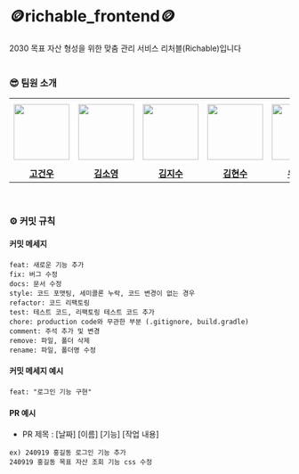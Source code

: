 # 🪙richable_frontend🪙
2030 목표 자산 형성을 위한 맞춤 관리 서비스 리처블(Richable)입니다
<br/>
<br/>
### 😎 팀원 소개
<table>
  <tr height="120px">
    <th align="center" width="120px">
      <a href="https://github.com/kogunwoo"><img height="100px" width="100px" src="https://avatars.githubusercontent.com/u/113786196?v=4"/>
    </th>
    <th align="center" width="120px">
      <a href="https://github.com/soyoung1832"><img height="100px" width="100px" src="https://avatars.githubusercontent.com/u/68853692?v=4"/></a>
    </th>
    <th align="center" width="120px">
      <a href="https://github.com/singingsandhill"><img height="100px" width="100px" src="https://avatars.githubusercontent.com/u/64348312?v=4"/></a>
    </th>
    <th align="center" width="120px">
      <a href="https://github.com/find11570"><img height="100px" width="100px" src="https://avatars.githubusercontent.com/u/74519181?v=4"/></a>
    </th>
    <th align="center" width="120px">
      <a href="https://github.com/YooSeokHwan"><img height="100px" width="100px" src="https://avatars.githubusercontent.com/u/170384539?v=4"/></a>
    </th>
    <th align="center" width="120px">
      <a href="https://github.com/realcold0"><img height="100px" width="100px" src="https://avatars.githubusercontent.com/u/65608503?v=4"/></a>
    </th>
  </tr>
  <tr>
    <td align="center" width="120px">
      <a href="https://github.com/kogunwoo"><strong>고건우</strong></a>
    </td>
    <td align="center" width="120px">
      <a href="https://github.com/soyoung1832"><strong>김소영</strong></a>
    </td>
    <td align="center" width="120px">
      <a href="https://github.com/singingsandhill"><strong>김지수</strong></a>
    </td>
    <td align="center" width="120px">
      <a href="https://github.com/find11570"><strong>김현수</strong></a>
    </td>
    <td align="center" width="120px">
      <a href="https://github.com/YooSeokHwan"><strong>유석환</strong></a>
    </td>
    <td align="center" width="120px">
      <a href="https://github.com/realcold0"><strong>이승환</strong></a>
    </td>
  </tr>
</table>
<br/>

### ⚙️ 커밋 규칙
#### 커밋 메세지
```
feat: 새로운 기능 추가
fix: 버그 수정
docs: 문서 수정
style: 코드 포맷팅, 세미콜론 누락, 코드 변경이 없는 경우
refactor: 코드 리팩토링
test: 테스트 코드, 리팩토링 테스트 코드 추가
chore: production code와 무관한 부분 (.gitignore, build.gradle)
comment: 주석 추가 및 변경
remove: 파일, 폴더 삭제
rename: 파일, 폴더명 수정
```

#### 커밋 메세지 예시
```
feat: "로그인 기능 구현"
```

#### PR 예시
- PR 제목 : [날짜] [이름] [기능] [작업 내용] <br/>
```
ex) 240919 홍길동 로그인 기능 추가
240919 홍길동 목표 자산 조회 기능 css 수정
```


